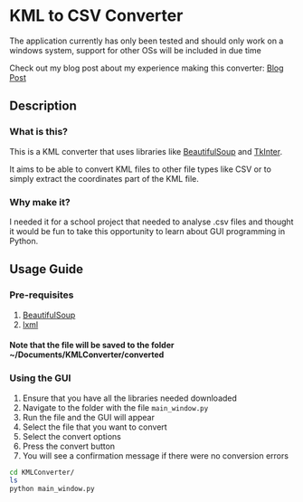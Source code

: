 # KML to CSV Converter
The application currently has only been tested and should only work on a windows system, support for other OSs will be included in due time

Check out my blog post about my experience making this converter: [Blog Post](https://woojiahao.github.io/blog/2018-06-20/Learning-About-KML)
## Description
### What is this?
This is a KML converter that uses libraries like [BeautifulSoup](https://www.crummy.com/software/BeautifulSoup/bs4/doc) and [TkInter](https://wiki.python.org/moin/TkInter).

It aims to be able to convert KML files to other file types like CSV or to simply extract the coordinates part of the KML file.
### Why make it?
I needed it for a school project that needed to analyse .csv files and thought it would be fun to take this opportunity to learn about GUI programming in Python.

## Usage Guide
### Pre-requisites
1. [BeautifulSoup](https://www.crummy.com/software/BeautifulSoup/bs4/doc/#installing-beautiful-soup)
2. [lxml](http://lxml.de/installation.html)

#### Note that the file will be saved to the folder ~/Documents/KMLConverter/converted

### Using the GUI
1. Ensure that you have all the libraries needed downloaded
2. Navigate to the folder with the file `main_window.py`
3. Run the file and the GUI will appear
4. Select the file that you want to convert
5. Select the convert options
6. Press the convert button
7. You will see a confirmation message if there were no conversion errors

```bash
cd KMLConverter/
ls
python main_window.py
```
